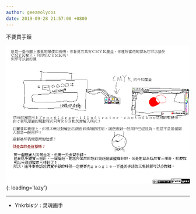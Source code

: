 ```yaml
---
author: geezmolycos
date: 2019-09-28 21:57:00 +0800
---
```


不要買手錶

![](/assets/images/qq-zone/2019-09-28-printer.png){: loading='lazy'}

---

- Yhkrbisツ : 灵魂画手
